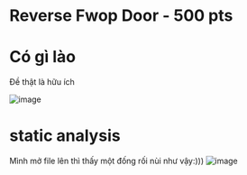 # Reverse Fwop Door - 500 pts  
# Có gì lào
 Đề thật là hữu ích
 
![image](https://user-images.githubusercontent.com/88520787/138580382-ee35e67e-5347-42f3-8213-2dd87f552cee.png)

# static analysis
Mình mở file lên thì thấy một đống rối nùi như vậy:)))
![image](https://user-images.githubusercontent.com/88520787/138580438-3b30273e-2da1-429b-adcc-151a2efb1042.png)
